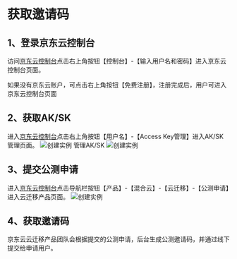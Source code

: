
# 获取邀请码
## 1、登录京东云控制台

访问[京东云控制台](https://console.jdcloud.com)点击右上角按钮【控制台】-【输入用户名和密码】进入京东云控制台页面。

如果没有京东云账户，可点击右上角按钮【免费注册】，注册完成后，用户可进入京东云控制台页面

## 2、获取AK/SK
进入[京东云控制台](https://console.jdcloud.com)点击右上角按钮【用户名】-【Access Key管理】进入AK/SK管理页面。
![创建实例](https://github.com/jdcloudcom/cn/blob/edit/image/JDFusion/yaoqingma-1.png)
管理AK/SK
![创建实例](https://github.com/jdcloudcom/cn/blob/edit/image/JDFusion/yaoqingma-2.png)
## 3、提交公测申请
进入[京东云控制台](https://console.jdcloud.com)点击导航栏按钮【产品】-【混合云】-【云迁移】-【公测申请】进入云迁移产品页面。
![创建实例](https://github.com/jdcloudcom/cn/blob/edit/image/JDFusion/yaoqingma-3.png)
## 4、获取邀请码
京东云云迁移产品团队会根据提交的公测申请，后台生成公测邀请码，并通过线下提交给申请用户。
